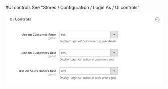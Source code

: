 #UI controls
See "Stores / Configuration / Login As / UI controls"

![UI Controls](ui_controls.png)

